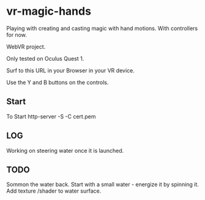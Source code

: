 # vr-magic-hands

Playing with creating and casting magic with hand motions. With controllers for now.

WebVR project.

Only tested on Oculus Quest 1.

Surf to this URL in your Browser in your VR device.

Use the Y and B buttons on the controls.

## Start

To Start
http-server -S -C cert.pem

## LOG

Working on steering water once it is launched.

## TODO
Sommon the water back.
Start with a small water - energize it by spinning it.
Add texture /shader to water surface.
